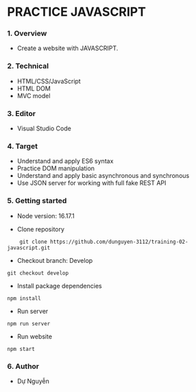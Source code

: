 # PRACTICE JAVASCRIPT

### 1. Overview

- Create a website with JAVASCRIPT.

### 2. Technical

- HTML/CSS/JavaScript
- HTML DOM
- MVC model

### 3. Editor

- Visual Studio Code

### 4. Target

- Understand and apply ES6 syntax
- Practice DOM manipulation
- Understand and apply basic asynchronous and synchronous
- Use JSON server for working with full fake REST API

### 5. Getting started

- Node version: 16.17.1

- Clone repository

```
    git clone https://github.com/dunguyen-3112/training-02-javascript.git
```
- Checkout branch: Develop

```
git checkout develop
```

- Install package dependencies

```
npm install
```

- Run server

```
npm run server
```

- Run website

```
npm start
```

### 6. Author

- Dự Nguyễn

